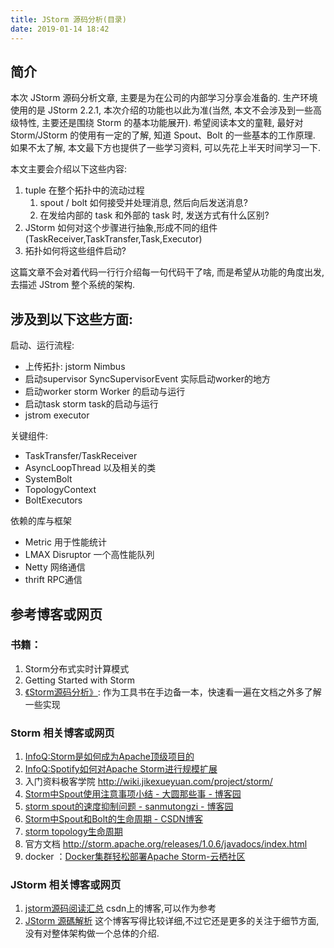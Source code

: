 ```yaml
---
title: JStorm 源码分析(目录)
date: 2019-01-14 18:42
---
```


## 简介

本次 JStorm 源码分析文章, 主要是为在公司的内部学习分享会准备的. 
生产环境使用的是 JStorm 2.2.1, 本次介绍的功能也以此为准(当然, 本文不会涉及到一些高级特性, 主要还是围绕 Storm 的基本功能展开). 希望阅读本文的童鞋, 最好对 Storm/JStorm 的使用有一定的了解, 知道 Spout、Bolt 的一些基本的工作原理. 如果不太了解, 本文最下方也提供了一些学习资料, 可以先花上半天时间学习一下.

本文主要会介绍以下这些内容:
1. tuple 在整个拓扑中的流动过程
    1. spout / bolt 如何接受并处理消息, 然后向后发送消息?
    2. 在发给内部的 task 和外部的 task 时, 发送方式有什么区别?
2. JStorm 如何对这个步骤进行抽象,形成不同的组件(TaskReceiver,TaskTransfer,Task,Executor)
3. 拓扑如何将这些组件启动?

这篇文章不会对着代码一行行介绍每一句代码干了啥, 而是希望从功能的角度出发, 去描述 JStrom 整个系统的架构.


## 涉及到以下这些方面:

启动、运行流程:
- 上传拓扑: jstorm Nimbus
- 启动supervisor SyncSupervisorEvent 实际启动worker的地方
- 启动worker storm Worker 的启动与运行
- 启动task storm task的启动与运行
- jstrom executor

关键组件:
- TaskTransfer/TaskReceiver
- AsyncLoopThread 以及相关的类
- SystemBolt
- TopologyContext
- BoltExecutors

依赖的库与框架
- Metric 用于性能统计
- LMAX Disruptor 一个高性能队列
- Netty 网络通信
- thrift RPC通信

## 参考博客或网页 

### 书籍： 
1. Storm分布式实时计算模式 
2. Getting Started with Storm 
3. [《Storm源码分析》](http://book.douban.com/subject/26115707/): 作为工具书在手边备一本，快速看一遍在文档之外多了解一些实现 

### Storm 相关博客或网页 
1. [InfoQ:Storm是如何成为Apache顶级项目的](http://www.infoq.com/cn/news/2014/10/storm-apache-top-level-project)
2. [InfoQ:Spotify如何对Apache Storm进行规模扩展](http://www.infoq.com/cn/articles/how-spotify-scales-apache-storm)
3. 入门资料极客学院  <http://wiki.jikexueyuan.com/project/storm/> 
4. [Storm中Spout使用注意事项小结 - 大圆那些事 - 博客园](evernote:///view/9880513/s38/f829c119-81db-4dec-a67c-b075ef27ef16/f829c119-81db-4dec-a67c-b075ef27ef16/)
5. [storm spout的速度抑制问题 - sanmutongzi - 博客园](evernote:///view/9880513/s38/86d2f45e-8c31-4618-94dc-5ec8b281c17f/86d2f45e-8c31-4618-94dc-5ec8b281c17f/)
6. [Storm中Spout和Bolt的生命周期 - CSDN博客](evernote:///view/9880513/s38/3c37a490-32aa-41ab-a756-a273d24d5446/3c37a490-32aa-41ab-a756-a273d24d5446/)
7. [storm topology生命周期](evernote:///view/9880513/s38/f2e03b49-0ec4-4042-8a48-77532aaffea5/f2e03b49-0ec4-4042-8a48-77532aaffea5/)
8. 官方文档 <http://storm.apache.org/releases/1.0.6/javadocs/index.html> 
9. docker ：[Docker集群轻松部署Apache Storm-云栖社区](evernote:///view/9880513/s38/ff8c2edd-9f5d-4ba6-8c00-ab7b5e21d292/ff8c2edd-9f5d-4ba6-8c00-ab7b5e21d292/) 

### JStorm 相关博客或网页 
1. [jstorm源码阅读汇总](https://blog.csdn.net/tjq980303/article/details/81806609) csdn上的博客,可以作为参考
2. [JStorm 源碼解析](https://hk.saowen.com/source/site/www_zhenchao_org) 这个博客写得比较详细,不过它还是更多的关注于细节方面,没有对整体架构做一个总体的介绍.



